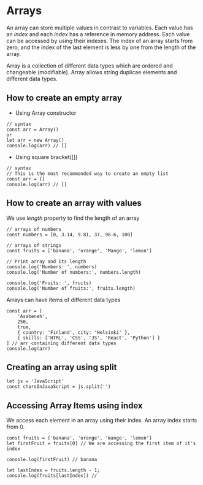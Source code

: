# Arrays
An array can store multiple values in contrast to variables. Each value has an *index* and each *index* has a reference in memory address. Each value can be accessed by using their indexes. The index of an array starts from zero, and the index of the last element is less by one from the length of the array.

Array is a collection of different data types which are ordered and changeable (modifiable). Array allows string duplicae elements and different data types.

## How to create an empty array
+ Using Array constructor
```
// syntax
const arr = Array()
or
let arr = new Array()
console.log(arr) // []
```

+ Using square bracket([])
```
// syntax
// This is the most recommended way to create an empty list
const arr = []
console.log(arr) // []
```

## How to create an array with values
We use *length* property to find the length of an array
```
// arrays of numbers
const numbers = [0, 3.14, 9.81, 37, 98.6, 100]

// arrays of strings
const fruits = ['banana', 'orange', 'Mango', 'lemon']

// Print array and its length
console.log('Numbers: ', numbers)
console.log('Number of numbers:', numbers.length)

console.log('Fruits: ', fruits)
console.log('Number of fruits:', fruits.length)
```

Arrays can have items of different data types
```
const arr = [
    'Asabeneh',
    250,
    true,
    { country: 'Finland', city: 'Helsinki' },
    { skills: ['HTML', 'CSS', 'JS', 'React', 'Python'] }
] // arr containing different data types
console.log(arr)
```

## Creating an array using split
```
let js = 'JavaScript'
const charsInJavaScript = js.split('')
```

## Accessing Array Items using index
We access each element in an array using their index. An array index starts from 0.

```
const fruits = ['banana', 'orange', 'mango', 'lemon']
let firstFruit = fruits[0] // We are accessing the first item of it's index

console.log(firstFruit) // banana

let lastIndex = fruits.length - 1;
console.log(fruits[lastIndex]) //
```